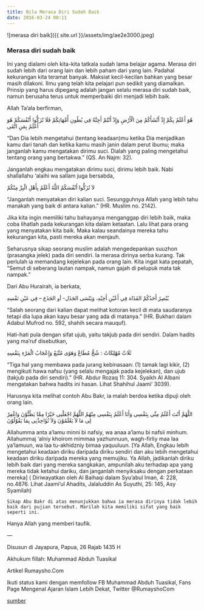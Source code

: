 ```yaml
---
title: Bila Merasa Diri Sudah Baik
date: 2016-03-24 00:11
---
```


![merasa diri baik]({{ site.url }}/assets/img/ae2e3000.jpeg)

### Merasa diri sudah baik

Ini yang dialami oleh kita-kita tatkala sudah lama belajar agama. Merasa diri sudah lebih dari orang lain dan lebih paham dari yang lain. Padahal kekurangan kita teramat banyak. Maksiat kecil-kecilan bahkan yang besar masih dilakoni. Ilmu yang telah kita pelajari pun sedikit yang diamalkan. Prinsip yang harus dipegang adalah jangan selalu merasa diri sudah baik, namun berusaha terus untuk memperbaiki diri menjadi lebih baik.

Allah Ta’ala berfirman,

هُوَ أَعْلَمُ بِكُمْ إِذْ أَنْشَأَكُمْ مِنَ الْأَرْضِ وَإِذْ أَنْتُمْ أَجِنَّةٌ فِي بُطُونِ أُمَّهَاتِكُمْ فَلَا تُزَكُّوا أَنْفُسَكُمْ هُوَ أَعْلَمُ بِمَنِ اتَّقَى

“Dan Dia lebih mengetahui (tentang keadaan)mu ketika Dia menjadikan kamu dari tanah dan ketika kamu masih janin dalam perut ibumu; maka janganlah kamu mengatakan dirimu suci. Dialah yang paling mengetahui tentang orang yang bertakwa.” (QS. An Najm: 32).

Janganlah engkau mengatakan dirimu suci, dirimu lebih baik. Nabi shallallahu ‘alaihi wa sallam juga bersabda,

لاَ تُزَكُّوا أَنْفُسَكُمُ اللَّهُ أَعْلَمُ بِأَهْلِ الْبِرِّ مِنْكُمْ

“Janganlah menyatakan diri kalian suci. Sesungguhnya Allah yang lebih tahu manakah yang baik di antara kalian.” (HR. Muslim no. 2142).

Jika kita ingin memiliki tahu bahayanya menganggap diri lebih baik, maka coba lihatlah pada kekurangan kita dalam ketaatan. Lalu lihat para orang yang menyatakan kita baik. Maka kalau seandainya mereka tahu kekurangan kita, pasti mereka akan menjauh.

Seharusnya sikap seorang muslim adalah mengedepankan suuzhon (prasangka jelek) pada diri sendiri. Ia merasa dirinya serba kurang. Tak perlulah ia memandang kejelekan pada orang lain. Kita ingat kata pepatah, “Semut di seberang lautan nampak, namun gajah di pelupuk mata tak nampak.”

Dari Abu Hurairah, ia berkata,

يُبْصِرُ أَحَدُكُمْ القَذَاة فِي أَعْيُنِ أَخِيْهِ، وَيَنْسَى الجَذَل- أو الجَذَع – فِي عَيْنِ نَفْسِهِ

“Salah seorang dari kalian dapat melihat kotoran kecil di mata saudaranya tetapi dia lupa akan kayu besar yang ada di matanya.” (HR. Bukhari dalam Adabul Mufrod no. 592, shahih secara mauquf).

Hati-hati pula dengan sifat ujub, yaitu takjub pada diri sendiri. Dalam hadits yang ma’ruf disebutkan,

ثَلَاثٌ مُهْلِكَاتٌ : شُحٌّ مُطَاعٌ وَهَوًى مُتَّبَعٌ وَإِعْجَابُ الْمَرْءِ بِنَفْسِهِ

“Tiga hal yang membawa pada jurang kebinasaan: (1) tamak lagi kikir, (2) mengikuti hawa nafsu (yang selalu mengajak pada kejelekan), dan ujub (takjub pada diri sendiri).” (HR. Abdur Rozaq 11: 304. Syaikh Al Albani mengatakan bahwa hadits ini hasan. Lihat Shahihul Jaami’ 3039).

Harusnya kita melihat contoh Abu Bakr, ia malah berdoa ketika dipuji oleh orang lain.

اللَّهُمَّ أَنْتَ أَعْلَمُ مِنِّى بِنَفْسِى وَأَنَا أَعْلَمُ بِنَفْسِى مِنْهُمْ اللَّهُمَّ اجْعَلْنِى خَيْرًا مِمَّا يَظُنُّوْنَ وَاغْفِرْ لِى مَا لاَ يَعْلَمُوْنَ وَلاَ تُؤَاخِذْنِى بِمَا يَقُوْلُوْنَ

Allahumma anta a’lamu minni bi nafsiy, wa anaa a’lamu bi nafsii minhum. Allahummaj ‘alniy khoirom mimmaa yazhunnuun, wagh-firliy maa laa ya’lamuun, wa laa tu-akhidzniy bimaa yaquuluun. [Ya Allah, Engkau lebih mengetahui keadaan diriku daripada diriku sendiri dan aku lebih mengetahui keadaan diriku daripada mereka yang memujiku. Ya Allah, jadikanlah diriku lebih baik dari yang mereka sangkakan, ampunilah aku terhadap apa yang mereka tidak ketahui dariku, dan janganlah menyiksaku dengan perkataan mereka] ( Diriwayatkan oleh Al Baihaqi dalam Syu’abul Iman, 4: 228, no.4876. Lihat Jaami’ul Ahadits, Jalaluddin As Suyuthi, 25: 145, Asy Syamilah)

    Sikap Abu Bakr di atas menunjukkan bahwa ia merasa dirinya tidak lebih baik dari pujian tersebut. Marilah kita memiliki sifat yang baik seperti ini.

Hanya Allah yang memberi taufik.

—

Disusun di Jayapura, Papua, 26 Rajab 1435 H

Akhukum fillah: Muhammad Abduh Tuasikal

Artikel Rumaysho.Com

Ikuti status kami dengan memfollow FB Muhammad Abduh Tuasikal, Fans Page Mengenal Ajaran Islam Lebih Dekat, Twitter @RumayshoCom

[sumber](https://rumaysho.com/7686-merasa-diri-sudah-baik.html)
